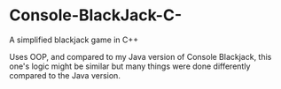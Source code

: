 # Console-BlackJack-C-
A simplified blackjack game in C++

Uses OOP, and compared to my Java version of Console Blackjack, this one's logic 
might be similar but many things were done differently compared to the Java version.
